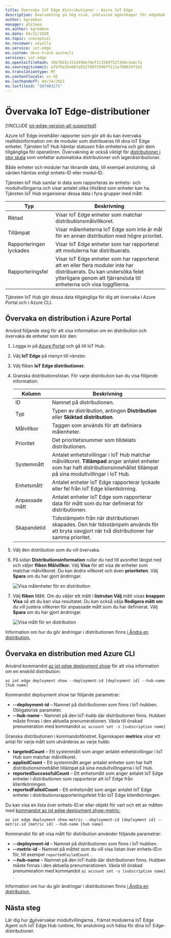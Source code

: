 ```yaml
---
title: Övervaka IoT Edge distributioner – Azure IoT Edge
description: Övervakning på hög nivå, inklusive egenskaper för edgeHub och edgeAgent och mått för automatisk distribution.
author: kgremban
manager: philmea
ms.author: kgremban
ms.date: 04/21/2020
ms.topic: conceptual
ms.reviewer: veyalla
ms.service: iot-edge
ms.custom: devx-track-azurecli
services: iot-edge
ms.openlocfilehash: 39e7bb5c151d490e79ef111589f52f260c3e6c7a
ms.sourcegitcommit: afb79a35e687a91270973990ff111ef90634f142
ms.translationtype: MT
ms.contentlocale: sv-SE
ms.lasthandoff: 04/14/2021
ms.locfileid: "107483171"
---
```

# <a name="monitor-iot-edge-deployments"></a>Övervaka IoT Edge-distributioner

[!INCLUDE [iot-edge-version-all-supported](../../includes/iot-edge-version-all-supported.md)]

Azure IoT Edge innehåller rapporter som gör att du kan övervaka realtidsinformation om de moduler som distribueras till dina IoT Edge enheter. Tjänsten IoT Hub hämtar statusen från enheterna och gör dem tillgängliga för operatören. Övervakning är också viktigt för [distributioner i stor skala](module-deployment-monitoring.md) som omfattar automatiska distributioner och lagerdistributioner.

Både enheter och moduler har liknande data, till exempel anslutning, så värden hämtas enligt enhets-ID eller modul-ID.

Tjänsten IoT Hub samlar in data som rapporteras av enhets- och modultvillingarna och visar antalet olika tillstånd som enheter kan ha. Tjänsten IoT Hub organiserar dessa data i fyra grupper med mått:

| Typ | Beskrivning |
| --- | ---|
| Riktad | Visar IoT Edge enheter som matchar distributionsmålvillkoret. |
| Tillämpat | Visar målenheterna IoT Edge som inte är mål för en annan distribution med högre prioritet. |
| Rapporteringen lyckades | Visar IoT Edge enheter som har rapporterat att modulerna har distribuerats. |
| Rapporteringsfel | Visar IoT Edge enheter som har rapporterat att en eller flera moduler inte har distribuerats. Du kan undersöka felet ytterligare genom att fjärransluta till enheterna och visa loggfilerna. |

Tjänsten IoT Hub gör dessa data tillgängliga för dig att övervaka i Azure Portal och i Azure CLI.

## <a name="monitor-a-deployment-in-the-azure-portal"></a>Övervaka en distribution i Azure Portal

Använd följande steg för att visa information om en distribution och övervaka de enheter som kör den:

1. Logga in på [Azure Portal](https://portal.azure.com) och gå till IoT Hub.
1. Välj **IoT Edge** på menyn till vänster.
1. Välj fliken **IoT Edge distributioner.**
1. Granska distributionslistan. För varje distribution kan du visa följande information:

    | Kolumn | Beskrivning |
    | --- | --- |
    | ID | Namnet på distributionen. |
    | Typ | Typen av distribution, antingen **Distribution** eller **Skiktad distribution**. |
    | Målvillkor | Taggen som används för att definiera målenheter. |
    | Prioritet | Det prioritetsnummer som tilldelats distributionen. |
    | Systemmått | Antalet enhetstvillingar i IoT Hub matchar målvillkoret. **Tillämpad** anger antalet enheter som har haft distributionsinnehållet tillämpat på sina modultvillingar i IoT Hub. |
    | Enhetsmått | Antalet enheter IoT Edge rapporterar lyckade eller fel från IoT Edge klientkörning. |
    | Anpassade mått | Antalet enheter IoT Edge som rapporterar data för mått som du har definierat för distributionen. |
    | Skapandetid | Tidsstämpeln från när distributionen skapades. Den här tidsstämpeln används för att bryta oavgjort när två distributioner har samma prioritet. |

1. Välj den distribution som du vill övervaka.  
1. På sidan **Distributionsinformation** rullar du ned till avsnittet längst ned och väljer **fliken Målvillkor.** Välj **Visa** för att visa de enheter som matchar målvillkoret. Du kan ändra villkoret och även **prioriteten**. Välj **Spara** om du har gjort ändringar.

   ![Visa målenheter för en distribution](./media/how-to-monitor-iot-edge-deployments/target-devices.png)

1. Välj **fliken** Mått. Om du väljer ett mått i **listrutan Välj** mått visas **knappen Visa** så att du kan visa resultatet. Du kan också välja **Redigera mått om** du vill justera villkoren för anpassade mått som du har definierat. Välj **Spara** om du har gjort ändringar.

   ![Visa mått för en distribution](./media/how-to-monitor-iot-edge-deployments/deployment-metrics-tab.png)

Information om hur du gör ändringar i distributionen finns [i Ändra en distribution.](how-to-deploy-at-scale.md#modify-a-deployment)

## <a name="monitor-a-deployment-with-azure-cli"></a>Övervaka en distribution med Azure CLI

Använd kommandot [az iot edge deployment show](/cli/azure/iot/edge/deployment) för att visa information om en enskild distribution:

```azurecli
az iot edge deployment show --deployment-id [deployment id] --hub-name [hub name]
```

Kommandot deployment show tar följande parametrar:

* **--deployment-id** – Namnet på distributionen som finns i IoT-hubben. Obligatorisk parameter.
* **--hub-name** – Namnet på den IoT-hubb där distributionen finns. Hubben måste finnas i den aktuella prenumerationen. Växla till önskad prenumeration med kommandot `az account set -s [subscription name]`

Granska distributionen i kommandofönstret. Egenskapen **metrics** visar ett antal för varje mått som utvärderas av varje hubb:

* **targetedCount** – Ett systemmått som anger antalet enhetstvillingar i IoT Hub som matchar målvillkoret.
* **appliedCount** – Ett systemmått anger antalet enheter som har haft distributionsinnehållet tillämpat på sina modultvillingarna i IoT Hub.
* **reportedSuccessfulCount** – Ett enhetsmått som anger antalet IoT Edge enheter i distributionen som rapporterar att IoT Edge från klientkörningen.
* **reportedFailedCount** – Ett enhetsmått som anger antalet IoT Edge enheter i distributionsrapporteringsfelet från IoT Edge klientkörningen.

Du kan visa en lista över enhets-ID:er eller objekt för vart och ett av måtten med [kommandot az iot edge deployment show-metric:](/cli/azure/iot/edge/deployment)

```azurecli
az iot edge deployment show-metric --deployment-id [deployment id] --metric-id [metric id] --hub-name [hub name]
```

Kommandot för att visa mått för distribution använder följande parametrar:

* **--deployment-id** – Namnet på distributionen som finns i IoT-hubben.
* **--metric-id** – Namnet på måttet som du vill visa listan över enhets-ID:n för, till exempel `reportedFailedCount` .
* **--hub-name** – Namnet på den IoT-hubb där distributionen finns. Hubben måste finnas i den aktuella prenumerationen. Växla till önskad prenumeration med kommandot `az account set -s [subscription name]` .

Information om hur du gör ändringar i distributionen finns [i Ändra en distribution.](how-to-deploy-cli-at-scale.md#modify-a-deployment)

## <a name="next-steps"></a>Nästa steg

Lär dig hur [du](how-to-monitor-module-twins.md)övervakar modultvillingarna , främst modulerna IoT Edge Agent och IoT Edge Hub runtime, för anslutning och hälsa för dina IoT Edge-distributioner.
